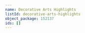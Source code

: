 ```yaml
---
name: Decorative Arts Highlights
listId: decorative-arts-highlights
object_package: 152137
ids: []
---
```


